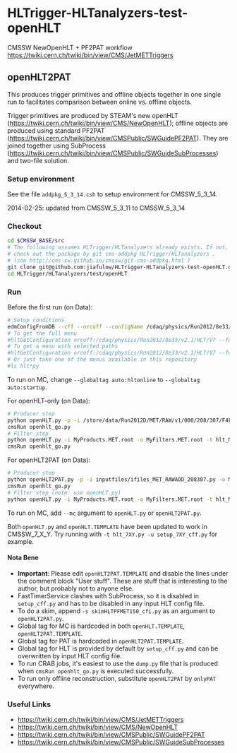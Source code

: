 HLTrigger-HLTanalyzers-test-openHLT
===================================

CMSSW NewOpenHLT + PF2PAT workflow https://twiki.cern.ch/twiki/bin/view/CMS/JetMETTriggers

## openHLT2PAT

This produces trigger primitives and offline objects together in one single run to facilitates comparison between online vs. offline objects.

Trigger primitives are produced by STEAM's new openHLT (https://twiki.cern.ch/twiki/bin/view/CMS/NewOpenHLT); offline objects are produced using standard PF2PAT (https://twiki.cern.ch/twiki/bin/view/CMSPublic/SWGuidePF2PAT). They are joined together using SubProcess (https://twiki.cern.ch/twiki/bin/view/CMSPublic/SWGuideSubProcesses) and two-file solution.


### Setup environment

See the file `addpkg_5_3_14.csh` to setup environment for CMSSW_5_3_14.

2014-02-25: updated from CMSSW_5_3_11 to CMSSW_5_3_14

### Checkout

```sh
cd $CMSSW_BASE/src
# The following assumes HLTrigger/HLTanalyzers already exists. If not, 
# check out the package by git cms-addpkg HLTrigger/HLTanalyzers .
# (see http://cms-sw.github.io/cmssw/git-cms-addpkg.html )
git clone git@github.com:jiafulow/HLTrigger-HLTanalyzers-test-openHLT.git HLTrigger/HLTanalyzers/test/openHLT
cd HLTrigger/HLTanalyzers/test/openHLT
```

### Run

Before the first run (on Data):
```sh
# Setup conditions
edmConfigFromDB --cff --orcoff --configName /cdaq/physics/Run2012/8e33/v2.1/HLT/V7 --nopaths > setup_cff.py
# To get the full menu
#hltGetConfiguration orcoff:/cdaq/physics/Run2012/8e33/v2.1/HLT/V7 --full --offline --data --no-output --process TEST --globaltag auto:hltonline > hlt.py
# To get a menu with selected paths
#hltGetConfiguration orcoff:/cdaq/physics/Run2012/8e33/v2.1/HLT/V7 --full --offline --data --no-output --process TEST --globaltag auto:hltonline --path HLT_PFMET150_v7 > hlt_PFMET150.py
# Or just take one of the menus available in this repository
#ls hlt*py
```

To run on MC, change `--globaltag auto:hltonline` to `--globaltag auto:startup`.

For openHLT-only (on Data):
```sh
# Producer step
python openHLT.py -p -i /store/data/Run2012D/MET/RAW/v1/000/208/307/F4F98F29-9E3A-E211-8A78-003048F1C420.root -o MyProducts.MET.root -t hlt_MET.py -n 1000
cmsRun openhlt_go.py
# Filter step
python openHLT.py -i MyProducts.MET.root -o MyFilters.MET.root -t hlt_MET.py -n 1000
cmsRun openhlt_go.py
```

For openHLT2PAT (on Data):
```sh
# Producer step
python openHLT2PAT.py -p -i inputfiles/ifiles_MET_RAWAOD_208307.py -o MyProducts.MET.root -t hlt_MET.py -n 1000
cmsRun openhlt_go.py
# Filter step (note: use openHLT.py)
python openHLT.py -i MyProducts.MET.root -o MyFilters.MET.root -t hlt_MET.py -n 1000
```

To run on MC, add `--mc` argument to `openHLT.py` or `openHLT2PAT.py`.

Both `openHLT.py` and `openHLT.TEMPLATE` have been updated to work in CMSSW_7_X_Y. Try running with `-t hlt_7XY.py -u setup_7XY_cff.py` for example.

#### Nota Bene

- **Important**: Please edit `openHLT2PAT.TEMPLATE` and disable the lines under the comment block "User stuff". These are stuff that is interesting to the author, but probably not to anyone else.
- FastTimerService clashes with SubProcess, so it is disabled in `setup_cff.py` and has to be disabled in any input HLT config file.
- To do a skim, append `-s skimHLTPFMET150_cfi.py` as an argument to `openHLT2PAT.py`.
- Global tag for MC is hardcoded in both `openHLT.TEMPLATE`, `openHLT2PAT.TEMPLATE`.
- Global tag for PAT is hardcoded in `openHLT2PAT.TEMPLATE`.
- Global tag for HLT is provided by default by `setup_cff.py` and can be overwritten by input HLT config file.
- To run CRAB jobs, it's easiest to use the `dump.py` file that is produced when `cmsRun openhlt_go.py` is executed successfully.
- To run only offline reconstruction, substitute `openHLT2PAT` by `onlyPAT` everywhere.

### Useful Links

- https://twiki.cern.ch/twiki/bin/view/CMS/JetMETTriggers
- https://twiki.cern.ch/twiki/bin/view/CMS/NewOpenHLT
- https://twiki.cern.ch/twiki/bin/view/CMSPublic/SWGuidePF2PAT
- https://twiki.cern.ch/twiki/bin/view/CMSPublic/SWGuideSubProcesses

